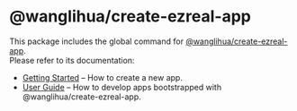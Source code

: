 # @wanglihua/create-ezreal-app

This package includes the global command for [@wanglihua/create-ezreal-app](https://github.com/wanglihua007/ezreal/).<br>
Please refer to its documentation:

- [Getting Started](https://github.com/wanglihua007/ezreal/) – How to create a new app.
- [User Guide](https://github.com/wanglihua007/ezreal/) – How to develop apps bootstrapped with @wanglihua/create-ezreal-app.
